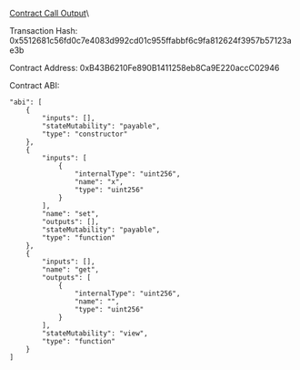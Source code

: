 [Contract Call Output](./contract-call-output.png)\

Transaction Hash: 0x5512681c56fd0c7e4083d992cd01c955ffabbf6c9fa812624f3957b57123ae3b

Contract Address: 0xB43B6210Fe890B1411258eb8Ca9E220accC02946

Contract ABI:
```
"abi": [
	{
		"inputs": [],
		"stateMutability": "payable",
		"type": "constructor"
	},
	{
		"inputs": [
			{
				"internalType": "uint256",
				"name": "x",
				"type": "uint256"
			}
		],
		"name": "set",
		"outputs": [],
		"stateMutability": "payable",
		"type": "function"
	},
	{
		"inputs": [],
		"name": "get",
		"outputs": [
			{
				"internalType": "uint256",
				"name": "",
				"type": "uint256"
			}
		],
		"stateMutability": "view",
		"type": "function"
	}
]
```
